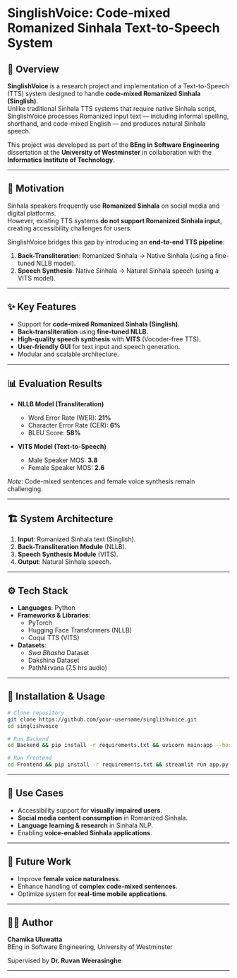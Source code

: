 # SinglishVoice: Code-mixed Romanized Sinhala Text-to-Speech System

## 📌 Overview
**SinglishVoice** is a research project and implementation of a Text-to-Speech (TTS) system designed to handle **code-mixed Romanized Sinhala (Singlish)**.  
Unlike traditional Sinhala TTS systems that require native Sinhala script, SinglishVoice processes Romanized input text — including informal spelling, shorthand, and code-mixed English — and produces natural Sinhala speech.

This project was developed as part of the **BEng in Software Engineering** dissertation at the **University of Westminster** in collaboration with the **Informatics Institute of Technology**.

---

## 🎯 Motivation
Sinhala speakers frequently use **Romanized Sinhala** on social media and digital platforms.  
However, existing TTS systems **do not support Romanized Sinhala input**, creating accessibility challenges for users.  

SinglishVoice bridges this gap by introducing an **end-to-end TTS pipeline**:
1. **Back-Transliteration**: Romanized Sinhala → Native Sinhala (using a fine-tuned NLLB model).  
2. **Speech Synthesis**: Native Sinhala → Natural Sinhala speech (using a VITS model).  

---

## ✨ Key Features
- Support for **code-mixed Romanized Sinhala (Singlish)**.  
- **Back-transliteration** using **fine-tuned NLLB**.  
- **High-quality speech synthesis** with **VITS** (Vocoder-free TTS).  
- **User-friendly GUI** for text input and speech generation.  
- Modular and scalable architecture.  

---

## 📊 Evaluation Results
- **NLLB Model (Transliteration)**  
  - Word Error Rate (WER): **21%**  
  - Character Error Rate (CER): **6%**  
  - BLEU Score: **58%**  

- **VITS Model (Text-to-Speech)**  
  - Male Speaker MOS: **3.8**  
  - Female Speaker MOS: **2.6**  

*Note*: Code-mixed sentences and female voice synthesis remain challenging.

---

## 🏗️ System Architecture
1. **Input**: Romanized Sinhala text (Singlish).  
2. **Back-Transliteration Module** (NLLB).  
3. **Speech Synthesis Module** (VITS).  
4. **Output**: Natural Sinhala speech.  

---

## ⚙️ Tech Stack
- **Languages**: Python  
- **Frameworks & Libraries**:  
  - PyTorch  
  - Hugging Face Transformers (NLLB)  
  - Coqui TTS (VITS)  
- **Datasets**:  
  - *Swa Bhasha* Dataset  
  - Dakshina Dataset  
  - PathNirvana (7.5 hrs audio)   

---

## 🚀 Installation & Usage
```bash
# Clone repository
git clone https://github.com/your-username/singlishvoice.git
cd singlishvoice

# Run Backend
cd Backend && pip install -r requirements.txt && uvicorn main:app --host 0.0.0.0 --port 8080

# Run Frontend
cd Frontend && pip install -r requirements.txt && streamlit run app.py
```

---

## 📌 Use Cases
- Accessibility support for **visually impaired users**.  
- **Social media content consumption** in Romanized Sinhala.  
- **Language learning & research** in Sinhala NLP.  
- Enabling **voice-enabled Sinhala applications**.  

---

## 🔮 Future Work
- Improve **female voice naturalness**.  
- Enhance handling of **complex code-mixed sentences**.  
- Optimize system for **real-time mobile applications**.  

---

## 👨‍💻 Author
**Chamika Uluwatta**  
BEng in Software Engineering, University of Westminster  

Supervised by **Dr. Ruvan Weerasinghe**  

--- 
